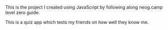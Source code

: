 This is the project I created using JavaScript by following along neog.camp level zero guide.

This is a quiz app which tests my friends on how well they know me.